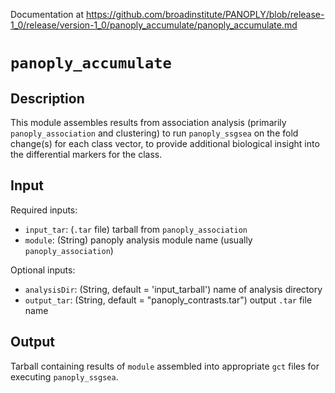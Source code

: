 Documentation at https://github.com/broadinstitute/PANOPLY/blob/release-1_0/release/version-1_0/panoply_accumulate/panoply_accumulate.md

# ```panoply_accumulate```

## Description
This module assembles results from association analysis (primarily `panoply_association` and clustering) to run `panoply_ssgsea` on  the fold change(s) for each class vector, to provide additional biological insight into the differential markers for the class.

## Input

Required inputs:
* ```input_tar```: (`.tar` file) tarball from `panoply_association`
* ```module```: (String) panoply analysis module name (usually `panoply_association`)

Optional inputs:
* ```analysisDir```: (String, default = 'input_tarball') name of analysis directory
* ```output_tar```: (String, default = "panoply_contrasts.tar") output `.tar` file name

## Output
Tarball containing results of `module` assembled into appropriate `gct` files for executing `panoply_ssgsea`.

